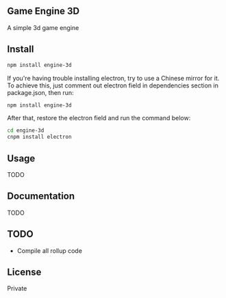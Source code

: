 ## Game Engine 3D

A simple 3d game engine

## Install

```bash
npm install engine-3d
```

If you're having trouble installing electron, try to use a Chinese mirror for it. To achieve this, just comment out electron field in dependencies section in package.json, then run:

```bash
npm install engine-3d
```

After that, restore the electron field and run the command below:

```bash
cd engine-3d
cnpm install electron
```

## Usage

TODO

## Documentation

TODO

## TODO

  - Compile all rollup code

## License

Private
